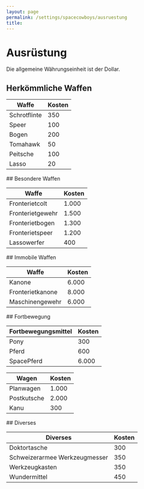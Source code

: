 ```yaml
---
layout: page
permalink: /settings/spacecowboys/ausruestung
title: 
---
```


# Ausrüstung

Die allgemeine Währungseinheit ist der Dollar.

## Herkömmliche Waffen

<table>
<thead>
<tr><th>Waffe</th><th>Kosten</th></tr>
</thead>
<tbody>
<tr><td>Schrotflinte</td><td>350</td></tr>
<tr><td>Speer</td><td>100</td></tr>
<tr><td>Bogen</td><td>200</td></tr>
<tr><td>Tomahawk</td><td>50</td></tr>
<tr><td>Peitsche</td><td>100</td></tr>
<tr><td>Lasso</td><td>20</td></tr>
</tbody>
</table>
## Besondere Waffen

<table>
<thead>
<tr><th>Waffe</th><th>Kosten</th></tr>
</thead>
<tbody>
<tr><td>Fronterietcolt</td><td>1.000</td></tr>
<tr><td>Fronterietgewehr</td><td>1.500</td></tr>
<tr><td>Fronterietbogen</td><td>1.300</td></tr>
<tr><td>Fronterietspeer</td><td>1.200</td></tr>
<tr><td>Lassowerfer</td><td>400</td></tr>
</tbody>
</table>
## Immobile Waffen

<table>
<thead>
<tr><th>Waffe</th><th>Kosten</th></tr>
</thead>
<tbody>
<tr><td>Kanone</td><td>6.000</td></tr>
<tr><td>Fronterietkanone</td><td>8.000</td></tr>
<tr><td>Maschinengewehr</td><td>6.000</td></tr>
</tbody>
</table>
## Fortbewegung

<table>
<thead>
<tr><th>Fortbewegungsmittel</th><th>Kosten</th></tr>
</thead>
<tbody>
<tr><td>Pony</td><td>300</td></tr>
<tr><td>Pferd</td><td>600</td></tr>
<tr><td>SpacePferd</td><td>6.000</td></tr>
</tbody>
</table>
<table>
<thead>
<tr><th>Wagen</th><th>Kosten</th></tr>
</thead>
<tbody>
<tr><td>Planwagen</td><td>1.000</td></tr>
<tr><td>Postkutsche</td><td>2.000</td></tr>
<tr><td>Kanu</td><td>300</td></tr>
</tbody>
</table>
## Diverses

<table>
<thead>
<tr><th>Diverses</th><th>Kosten</th></tr>
</thead>
<tbody>
<tr><td>Doktortasche</td><td>300</td></tr>
<tr><td>Schweizerarmee Werkzeugmesser</td><td>350</td></tr>
<tr><td>Werkzeugkasten</td><td>350</td></tr>
<tr><td>Wundermittel</td><td>450</td></tr>
</tbody>
</table>
